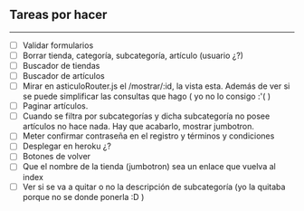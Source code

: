 ## Tareas por hacer
---
- [ ] Validar formularios
- [ ] Borrar tienda, categoría, subcategoría, artículo (usuario ¿?)
- [ ] Buscador de tiendas
- [ ] Buscador de artículos
- [ ] Mirar en asticuloRouter.js el /mostrar/:id, la vista esta. Además de ver si se puede simplificar las consultas que hago ( yo no lo consigo :'( )
- [ ] Paginar artículos.
- [ ] Cuando se filtra por subcategorías y dicha subcategoría no posee artículos no hace nada. Hay que acabarlo, mostrar jumbotron.
- [ ] Meter confirmar contraseña en el registro y términos y condiciones
- [ ] Desplegar en heroku ¿?
- [ ] Botones de volver
- [ ] Que el nombre de la tienda (jumbotron) sea un enlace que vuelva al index
- [ ] Ver si se va a quitar o no la descripción de subcategoría (yo la quitaba porque no se donde ponerla :D )